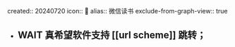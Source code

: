 created:: 20240720
icon:: 📄
alias:: 微信读书
exclude-from-graph-view:: true

- ## WAIT 真希望软件支持 [[url scheme]] 跳转；